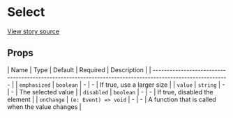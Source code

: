 # Select

[View story source](https://github.com/resin-io-modules/rendition/blob/master/src/stories/Select.js)

## Props

| Name          | Type      | Default   | Required   | Description                                          |
| --------------------------------------------------------------------------------------------------------- |
| `emphasized`  | `boolean` | -         | -          | If true, use a larger size                           |
| `value`  | `string` | - | - | The selected value |
| `disabled`      | `boolean` | -         | -          | If true, disabled the element |
| `onChange`  | `(e: Event) => void` | - | - | A function that is called when the value changes |


